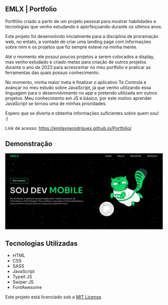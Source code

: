 ## EMLX | Portfolio
Portfólio criado a partir de um projeto pessoal para mostrar habilidades e tecnologias que venho estudando e aperfeiçoando durante os ultimos anos.

Este projeto foi desenvolvido inicialmente para a disciplina de proramação web, no entato, a vontade de criar uma landing page com informações sobre mim e os projetos que fiz sempre esteve na minha mente.

Até o momento ele possui poucos projetos a serem colocados a display, mas venho estudado e criado metas para criação de outros projetos durante o ano de 2023 para acrescentar no meu portfolio e praticar as ferramentas das quais possuo conhecimento.

No momento, minha maior meta é finalizar o aplicativo Te Controla e avançar no meu estudo sobre JavaScript, já que venho utilizando essa linguagem para o desenvolvimento no app e pretendo utilizada em outros projetos. Meu conhecimento em JS é básico, por este motivo aprender JavaScript se tornou uma de minhas prioridades.

Espero que se diverta e obtenha informações suficientes sobre quem sou! :)

Link de acesso: https://emilaynerodrigues.github.io/Portfolio/

## Demonstração

![Demonstração](demo.gif)

## Tecnologias Utilizadas

- HTML
- CSS
- SASS
- JavaScript
- Typeit JS
- Swiper JS
- FontAwesome

Este projeto está licenciado sob a [MIT License](LICENSE).
